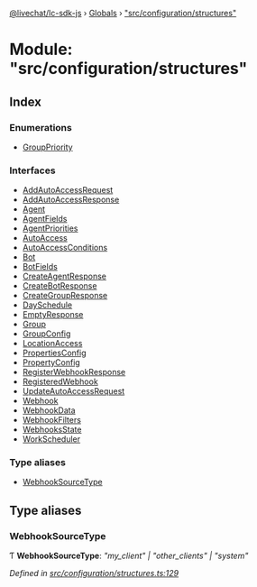 [@livechat/lc-sdk-js](../README.md) › [Globals](../globals.md) › ["src/configuration/structures"](_src_configuration_structures_.md)

# Module: "src/configuration/structures"

## Index

### Enumerations

* [GroupPriority](../enums/_src_configuration_structures_.grouppriority.md)

### Interfaces

* [AddAutoAccessRequest](../interfaces/_src_configuration_structures_.addautoaccessrequest.md)
* [AddAutoAccessResponse](../interfaces/_src_configuration_structures_.addautoaccessresponse.md)
* [Agent](../interfaces/_src_configuration_structures_.agent.md)
* [AgentFields](../interfaces/_src_configuration_structures_.agentfields.md)
* [AgentPriorities](../interfaces/_src_configuration_structures_.agentpriorities.md)
* [AutoAccess](../interfaces/_src_configuration_structures_.autoaccess.md)
* [AutoAccessConditions](../interfaces/_src_configuration_structures_.autoaccessconditions.md)
* [Bot](../interfaces/_src_configuration_structures_.bot.md)
* [BotFields](../interfaces/_src_configuration_structures_.botfields.md)
* [CreateAgentResponse](../interfaces/_src_configuration_structures_.createagentresponse.md)
* [CreateBotResponse](../interfaces/_src_configuration_structures_.createbotresponse.md)
* [CreateGroupResponse](../interfaces/_src_configuration_structures_.creategroupresponse.md)
* [DaySchedule](../interfaces/_src_configuration_structures_.dayschedule.md)
* [EmptyResponse](../interfaces/_src_configuration_structures_.emptyresponse.md)
* [Group](../interfaces/_src_configuration_structures_.group.md)
* [GroupConfig](../interfaces/_src_configuration_structures_.groupconfig.md)
* [LocationAccess](../interfaces/_src_configuration_structures_.locationaccess.md)
* [PropertiesConfig](../interfaces/_src_configuration_structures_.propertiesconfig.md)
* [PropertyConfig](../interfaces/_src_configuration_structures_.propertyconfig.md)
* [RegisterWebhookResponse](../interfaces/_src_configuration_structures_.registerwebhookresponse.md)
* [RegisteredWebhook](../interfaces/_src_configuration_structures_.registeredwebhook.md)
* [UpdateAutoAccessRequest](../interfaces/_src_configuration_structures_.updateautoaccessrequest.md)
* [Webhook](../interfaces/_src_configuration_structures_.webhook.md)
* [WebhookData](../interfaces/_src_configuration_structures_.webhookdata.md)
* [WebhookFilters](../interfaces/_src_configuration_structures_.webhookfilters.md)
* [WebhooksState](../interfaces/_src_configuration_structures_.webhooksstate.md)
* [WorkScheduler](../interfaces/_src_configuration_structures_.workscheduler.md)

### Type aliases

* [WebhookSourceType](_src_configuration_structures_.md#webhooksourcetype)

## Type aliases

###  WebhookSourceType

Ƭ **WebhookSourceType**: *"my_client" | "other_clients" | "system"*

*Defined in [src/configuration/structures.ts:129](https://github.com/livechat/lc-sdk-js/blob/aff69b2/src/configuration/structures.ts#L129)*
